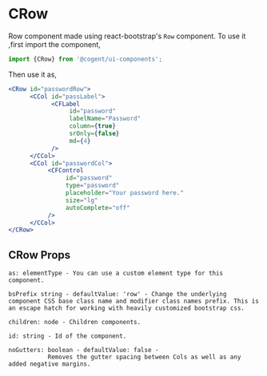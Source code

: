 # CRow 

Row component made using react-bootstrap's `Row` component.
To use it ,first import the component,

```jsx harmony
import {CRow} from '@cogent/ui-components';
```
Then use it as,

```jsx harmony
<CRow id="passwordRow">
      <CCol id="passLabel">
            <CFLabel
                 id="password"
                 labelName="Password"
                 column={true}
                 srOnly={false}
                 md={4}
            />
      </CCol>
      <CCol id="passwordCol">
           <CFControl
                id="password"
                type="password"
                placeholder="Your password here."
                size="lg"
                autoComplete="off"
           />
      </CCol>
</CRow>
```
## CRow Props

```
as: elementType - You can use a custom element type for this component.

bsPrefix string - defaultValue: 'row' - Change the underlying component CSS base class name and modifier class names prefix. This is an escape hatch for working with heavily customized bootstrap css.

children: node - Children components.

id: string - Id of the component.

noGutters: boolean - defaultValue: false - 	
           Removes the gutter spacing between Cols as well as any added negative margins.
```